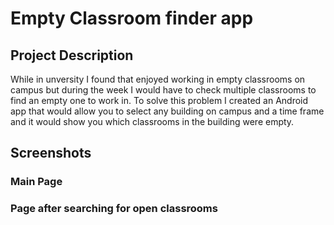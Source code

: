 # Empty Classroom finder app

## Project Description
While in unversity I found that enjoyed working in empty classrooms on campus but during the week I would have to check multiple classrooms to find an empty one to work in.
To solve this problem I created an Android app that would allow you to select any building on campus and a time frame and it would show you which classrooms in the building were empty. 

## Screenshots

### Main Page

### Page after searching for open classrooms

